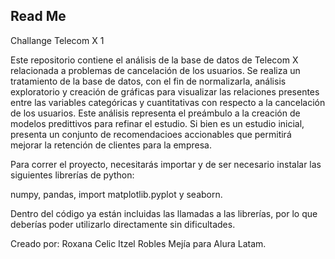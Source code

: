 ## Read Me
Challange Telecom X 1

Este repositorio contiene el análisis de la base de datos de Telecom X relacionada a problemas de cancelación de los usuarios. 
Se realiza un tratamiento de la base de datos, con el fin de normalizarla, análisis exploratorio y creación de gráficas para visualizar las relaciones presentes entre las variables categóricas y 
cuantitativas con respecto a la cancelación de los usuarios. Este análisis representa el preámbulo a la creación de modelos predittivos para refinar el estudio. Si bien es un estudio inicial, presenta un
conjunto de recomendacioes accionables que permitirá mejorar la retención de clientes para la empresa.

Para correr el proyecto, necesitarás importar y de ser necesario instalar las siguientes librerías de python:

numpy, pandas, import matplotlib.pyplot y seaborn.

Dentro del código ya están incluidas las llamadas a las librerías, por lo que deberías poder utilizarlo directamente sin dificultades.

Creado por:
Roxana Celic Itzel Robles Mejía para Alura Latam.
